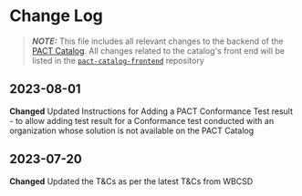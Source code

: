 # Change Log

> **_NOTE:_** This file includes all relevant changes to the backend of the [PACT Catalog](https://catalog.carbon-transparency.com). All changes related to the catalog's front end will be listed in the [`pact-catalog-frontend`](https://github.com/sine-fdn/pact-catalog-frontend) repository


## 2023-08-01
**************Changed**************
Updated Instructions for Adding a PACT Conformance Test result - to allow adding test result for a Conformance test conducted with an organization whose solution is not available on the PACT Catalog 

## 2023-07-20
**************Changed**************
Updated the T&Cs as per the latest T&Cs from WBCSD
